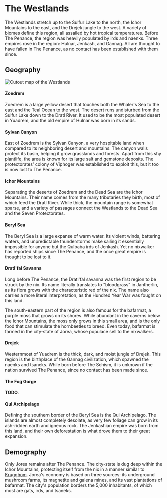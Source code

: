 # The Westlands
<!-- INTRODUCTION ------------------------------------------------------------->
The Westlands stretch up to the Sulfur Lake to the north, the Ichor Mountains to the east, and the Drejek jungle to the west.
A variety of biomes define this region, all assailed by hot tropical temperatures.
Before The Penance<!-- TODO. Link. -->, the region was heavily populated by irds<!-- TODO. Link. --> and naenks<!-- TODO. Link. -->.
Three empires rose in the region: Hulnar<!-- TODO. Link. -->, Jenkash<!-- TODO. Link. -->, and Gannag<!-- TODO. Link. -->.
All are thought to have fallen in The Penance, as no contact has been established with them since.

<!-- GEOGRAPHY ---------------------------------------------------------------->
## Geography
![Cutout map of the Westlands][westlands_map]

#### Zoedrem
Zoedrem is a large yellow desert that touches both the Whaler's Sea to the east and the Teal Ocean to the west.
The desert runs undisturbed from the Sulfur Lake down to the Dratl River<!-- TODO. Add name to map. -->.
It used to be the most populated desert in Yuadrem, and the old empire of Hulnar was born in its sands.

#### Sylvan Canyon
East of Zoedrem is the Sylvan Canyon, a very hospitable land when compared to its neighboring desert and mountains.
The canyon walls protect its basin<!-- TODO. Is this the right word? -->, helping it grow grasslands and forests.
Apart from this shy plantlife, the area is known for its large salt and gemstone deposits.
The protectorates' colony of Viphoger was established to exploit this, but it too is now lost to The Penance.

#### Ichor Mountains
Separating the deserts of Zoedrem and the Dead Sea are the Ichor Mountains.
Their name comes from the many tributaries they birth, most of which feed the Dratl River.
While thick, the mountain range is somewhat sparse, and a variety of passages connect the Westlands to the Dead Sea and the Seven Protectorates<!-- TODO. Link. -->.

#### Beryl Sea
The Beryl Sea is a large expanse of warm water.
Its violent winds, battering waters, and unpredictable thunderstorms make sailing it essentially impossible for anyone but the Qulbaba irds<!--TODO. Link. --> of Jenkash.
Yet no nixwalker<!-- TODO. Link. --> has reported ships since The Penance, and the once great empire is thought to be lost to it.

#### Dratl'fal Savanna
Long before The Penance, the Dratl'fal savanna was the first region to be struck by the nix<!-- TODO. Link. -->.
Its name literally translates to "bloodgrass" in Jantherlin<!-- TODO. Link. -->, as its flora grows with the characteristic red of the nix.
The name also carries a more literal interpretation, as the Hundred Year War<!-- NOTE. Link? --> was fought on this land.

The south-eastern part of the region is also famous for the bafarmat, a purple moss that grows on its shores.
While abundant in the caverns below the Ichor Mountains, the moss only grows in this small area, and is the only food that can stimulate the hornbeetles<!-- TODO. Link. Hornbeetles are huge pack animals commonly used to move very large amounts of cargo --> to breed.
Even today, bafarmat is farmed in the city-state of Jorea<!-- TODO. Link. -->, whose populace sell to the nixwalkers.

#### Drejek
Westernmost of Yuadrem is the thick, dark, and moist jungle of Drejek.
This region is the birthplace of the Gannag civilization, which spawned the naenks and tsaneks<!-- TODO. Link. -->.
While born before The Schism<!-- TODO. Link. -->, it is unknown if the nation survived The Penance, since no contact has been made since.

#### The Fog Gorge
**TODO**.
<!-- East to Drejek is the Fog Gorge, a well-forested canyon island ever enveloped in fog.
While primitive, the tribes of Gannag are far from free-living, and are bound by strong shackles to their superiors.
While naenks are used to this hierarchical system, many of the more intelligent tsaneks grow tired of it over time.
A hundred and fifty years ago, a group of tsaneks went as far as to establish their own independent tribe of Na'ane in the misty island, abandoning their brethren in favor of an unrestrained lifestyle.
Freely they carry on with their ceremonies and rituals, protected from their neighbors by mist and stone. -->

#### Qul Archipelago
Defining the southern border of the Beryl Sea is the Qul Archipelago.
The islands are almost completely desolate, as very few foliage can grow in its ash-ridden earth and igneous rock.
The Jenkashian empire was born from this land, and their own deforestation is what drove them to their great expansion.

<!-- DEMOGRAPHY --------------------------------------------------------------->
## Demography
Only Jorea remains after The Penance.
The city-state is dug deep within the Ichor Mountains, protecting itself from the nix in a manner similar to [Krugghom][krugghom_islet].
Jorea's economy is based on three sources: its underground mushroom farms, its magnetite and galena mines, and its vast plantations of bafarmat.
The city's population borders the 5,000 inhabitants, of which most are gats<!-- TODO. Link. -->, irds, and tsaneks.

<!-- LINKS -------------------------------------------------------------------->
[westlands_map]: img/westlands_v083.png "Westlands cutout map"
[krugghom_islet]: ../islets/krugghom_islet/index.md
